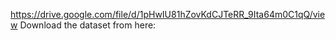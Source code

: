 https://drive.google.com/file/d/1pHwIU81hZovKdCJTeRR_9Ita64m0C1qQ/view
Download the dataset from here:
